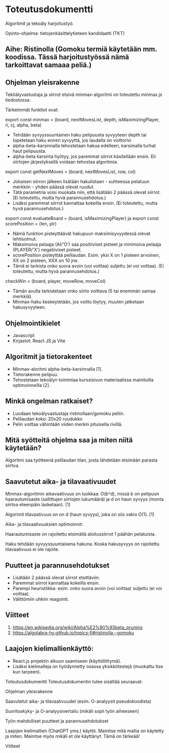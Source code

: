 # Toteutusdokumentti

Algoritmit ja tekoäly harjoitustyö.

Opinto-ohjelma: tietojenkäsittelytieteen kandidaatti (TKT)

## Aihe: Ristinolla (Gomoku termiä käytetään mm. koodissa. Tässä harjoitustyössä nämä tarkoittavat samaaa peliä.)

## Ohjelman yleisrakenne

Teköälyvastustaja ja siirrot etsivä minmax-algoritmi on toteutettu minmax.js tiedostossa. 

Tärkeimmät funktiot ovat:

export const minmax = (board, nextMovesList, depth, isMaximizingPlayer, ri, cj, alpha, beta)
- Tehdään syvyyssuuntainen haku pelipuusta syvyyteen depth tai lopetetaan haku ennen syvyyttä, jos laudalla on voittorivi
- alpha-beta-karsinnalla tehostetaan hakua edelleen, karsimalla turhat haut pelipuusta.
- alpha-beta karsinta hyötyy, jos paremmat siirrot käsitellään ensin. Eli siirtojen järjestyksellä voidaan tehostaa algoritmia.

export const getNextMoves = (board, nextMovesList, row, col)
- Jokaisen siirron jälkeen lisätään hakulistaan - suhteessa pelatuun merkkiin - yhden päässä olevat ruudut. 
- Tätä parametria voisi muokata niin, että lisätään 2 päässä olevat siirrot. (Ei toteutettu, mutta hyvä parannusehdotus.)
- Lisäksi paremmat siirrot kannattaa kokeilla ensin. (Ei toteutettu, mutta hyvä parannusehdotus.)

export const evaluateBoard = (board, isMaximizingPlayer) ja export const scorePosition = (len, plr)
 - Nämä funktion pisteyttäävät hakupuun maksimisyvyydessä olevat lehtisolmut.
 - Maksimoiva pelaaja (AI/'O') saa positiiviset pisteet ja minimoiva pelaaja (PLAYER/'X') negatiiviset pisteet.
 - scorePosition pisteyttää pelilaudan. Esim. yksi X on 1 pisteen arvoinen, XX on 2 pisteen, XXX on 10 jne. 
 - Tämä ei tarkista onko suora avoin (voi voittaa) suljettu (ei voi voittaa). (Ei toteutettu, mutta hyvä parannusehdotus.)

checkWin = (board, player, moveRow, moveCol)
 - Tämän avulla tarkistetaan onko siirto voittava (5 tai enemmän samaa merkkiä).
 - Minmax-haku keskeytetään, jos voitto löytyy, muuten jatketaan hakusyvyyteen.

## Ohjelmointikielet
- Javascript
- Kirjastot: React JS ja Vite

## Algoritmit ja tietorakenteet
- Minmax-aloritmi alpha-beta-karsinnalla [1].
- Tietorakenne pelipuu.
- Tehostetaan tekoälyn toimintaa kurssisivun materiaalissa mainituilla optimoinneilla [2].

## Minkä ongelman ratkaiset?
- Luodaan tekoälyvastustaja ristinollaan/gomoku peliin.
- Pelilaudan koko: 20x20 ruudukko
- Pelin voittaa vähintään viiden merkin pituisella rivillä.

## Mitä syötteitä ohjelma saa ja miten niitä käytetään? 
Algoritmi saa työtteenä pelilaudan tilan, josta lähdetään etsimään parasta siirtoa.

## Saavutetut aika- ja tilavaativuudet
Minmax-algoritmin aikavaativuus on luokkaa: O(b^d), missä b on pelipuun haarautumisaste (sallittujen siirtojen
lukumäärä) ja d on haun syvyys (monta siirtoa eteenpäin lasketaan). [1]

Algorimit tilavaativuus on on d (haun syvyys), joka on siis vakio O(1). [1]

Aika- ja tilavaativuuksien optimoinnit:

Haarautumisaste on rajoitettu etsimällä aloitussiirrot 1 päähän pelatuista. 

Haku tehdään syvyyssuuntaisena hakuna. Koska hakusyvyys on rajoitettu tilavaativuus ei ole rajoite.

## Puutteet ja parannusehdotukset
- Lisätään 2 päässä olevat siirrot etsittäviin. 
- Paremmat siirrot kannattaa kokeilla ensin.
- Parempi heuristiikka: esim. onko suora avoin (voi voittaa) suljettu (ei voi voittaa).
- Välittömiin uhkiin reagointi.


## Viitteet
1. https://en.wikipedia.org/wiki/Alpha%E2%80%93beta_pruning
2. https://algolabra-hy.github.io/topics-fi#ristinolla--gomoku

## Laajojen kielimallienkäyttö:
- React.js projektin alkuun saamiseen (käyttöliittymä).
- Lisäksi kielimalleja on hyödynnetty osassa yksikkötestejä (muokattu itse kun tarpeen). 




Toteutusdokumentti
Toteutusdokumentin tulee sisältää seuraavat:

Ohjelman yleisrakenne

Saavutetut aika- ja tilavaativuudet (esim. O-analyysit pseudokoodista)

Suorituskyky- ja O-analyysivertailu (mikäli sopii työn aiheeseen)

Työn mahdolliset puutteet ja parannusehdotukset

Laajojen kielimallien (ChatGPT yms.) käyttö. Mainitse mitä mallia on käytetty ja miten. Mainitse myös mikäli et ole käyttänyt. Tämä on tärkeää!

Viitteet
